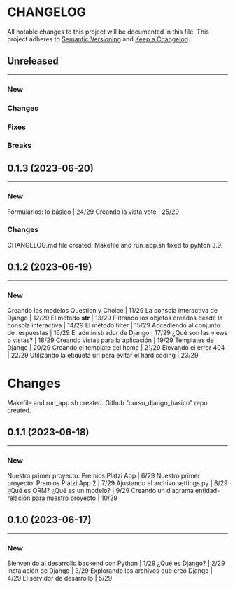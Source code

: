 # CHANGELOG

All notable changes to this project will be documented in this file.
This project adheres to [Semantic Versioning](http://semver.org/) and [Keep a Changelog](http://keepachangelog.com/).



## Unreleased
---

### New

### Changes

### Fixes

### Breaks


## 0.1.3 (2023-06-20)
---

### New
Formularios: lo básico | 24/29
Creando la vista vote | 25/29

### Changes
CHANGELOG.md file created.
Makefile and run_app.sh fixed to pyhton 3.9.


## 0.1.2 (2023-06-19)
---

### New
Creando los modelos Question y Choice | 11/29
La consola interactiva de Django | 12/29
El método __str__ | 13/29
Filtrando los objetos creados desde la consola interactiva | 14/29
El método filter | 15/29
Accediendo al conjunto de respuestas | 16/29
El administrador de Django | 17/29
¿Qué son las views o vistas? | 18/29
Creando vistas para la aplicación | 19/29
Templates de Django | 20/29
Creando el template del home | 21/29
Elevando el error 404 | 22/29
Utilizando la etiqueta url para evitar el hard coding | 23/29

# Changes
Makefile and run_app.sh created.
Github "curso_django_basico" repo created.


## 0.1.1 (2023-06-18)
---

### New
Nuestro primer proyecto: Premios Platzi App | 6/29
Nuestro primer proyecto: Premios Platzi App 2 | 7/29
Ajustando el archivo settings.py | 8/29
¿Qué es ORM? ¿Qué es un modelo? | 9/29
Creando un diagrama entidad-relación para nuestro proyecto | 10/29


## 0.1.0 (2023-06-17)
---

### New
Bienvenido al desarrollo backend con Python | 1/29
¿Qué es Django? | 2/29
Instalación de Django | 3/29
Explorando los archivos que creó Django | 4/29
El servidor de desarrollo | 5/29
